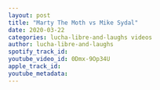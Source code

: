 ```yaml
---
layout: post
title: "Marty The Moth vs Mike Sydal"
date: 2020-03-22
categories: lucha-libre-and-laughs videos
author: lucha-libre-and-laughs
spotify_track_id: 
youtube_video_id: 0Dmx-9Op34U
apple_track_id: 
youtube_metadata: 
---
```

